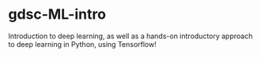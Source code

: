 # gdsc-ML-intro
Introduction to deep learning, as well as a hands-on introductory approach to deep learning in Python, using Tensorflow!

